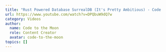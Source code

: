 ```yaml
---
title: "Rust Powered Database SurrealDB (It's Pretty Ambitious) - Code to the Moon."
url: https://www.youtube.com/watch?v=DPQbuW9dQ7w
category: Videos
author:
  name: Code to the Moon
  role: Content Creator
  avatar: code-to-the-moon
topics: []
---
```


